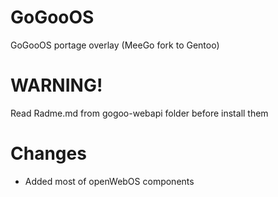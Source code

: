 GoGooOS
=======

GoGooOS portage overlay (MeeGo fork to Gentoo) 

WARNING!
==
Read Radme.md from gogoo-webapi folder before install them

Changes
==
* Added most of openWebOS components
